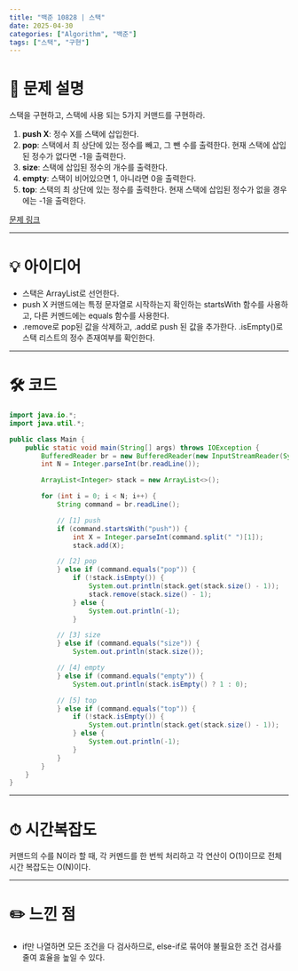 ```yaml
---
title: "백준 10828 | 스택"
date: 2025-04-30
categories: ["Algorithm", "백준"]
tags: ["스택", "구현"]
---
```


# 📝 문제 설명

스택을 구현하고, 스택에 사용 되는 5가지 커맨드를 구현하라.
1. **push X**: 정수 X를 스택에 삽입한다.
2. **pop**: 스택에서 최 상단에 있는 정수를 빼고, 그 뺀 수를 출력한다. 현재 스택에 삽입된 정수가 없다면 -1을 출력한다.
3. **size**: 스택에 삽입된 정수의 개수를 출력한다.
4. **empty**: 스택이 비어있으면 1, 아니라면 0을 출력한다.
5. **top**: 스택의 최 상단에 있는 정수를 출력한다. 현재 스택에 삽입된 정수가 없을 경우에는 -1을 출력한다.

[문제 링크](https://www.acmicpc.net/problem/10828)

---

# 💡 아이디어

- 스택은 ArrayList로 선언한다.
- push X 커맨드에는 특정 문자열로 시작하는지 확인하는 startsWith 함수를 사용하고, 다른 커멘드에는 equals 함수를 사용한다.
- .remove로 pop된 값을 삭제하고, .add로 push 된 값을 추가한다. .isEmpty()로 스택 리스트의 정수 존재여부를 확인한다.

---

# 🛠 코드

```java
import java.io.*;
import java.util.*;

public class Main {
    public static void main(String[] args) throws IOException {
        BufferedReader br = new BufferedReader(new InputStreamReader(System.in));
        int N = Integer.parseInt(br.readLine());

        ArrayList<Integer> stack = new ArrayList<>();

        for (int i = 0; i < N; i++) {
            String command = br.readLine();

            // [1] push
            if (command.startsWith("push")) {
                int X = Integer.parseInt(command.split(" ")[1]);
                stack.add(X);

            // [2] pop
            } else if (command.equals("pop")) {
                if (!stack.isEmpty()) {
                    System.out.println(stack.get(stack.size() - 1));
                    stack.remove(stack.size() - 1);
                } else {
                    System.out.println(-1);
                }

            // [3] size
            } else if (command.equals("size")) {
                System.out.println(stack.size());

            // [4] empty
            } else if (command.equals("empty")) {
                System.out.println(stack.isEmpty() ? 1 : 0);

            // [5] top
            } else if (command.equals("top")) {
                if (!stack.isEmpty()) {
                    System.out.println(stack.get(stack.size() - 1));
                } else {
                    System.out.println(-1);
                }
            }
        }
    }
}
```

---

# ⏱ 시간복잡도
커맨드의 수를 N이라 할 때, 각 커멘드를 한 번씩 처리하고 각 연산이 O(1)이므로 전체 시간 복잡도는 O(N)이다.

---

# ✏️ 느낀 점

- if만 나열하면 모든 조건을 다 검사하므로, else-if로 묶어야 불필요한 조건 검사를 줄여 효율을 높일 수 있다.
